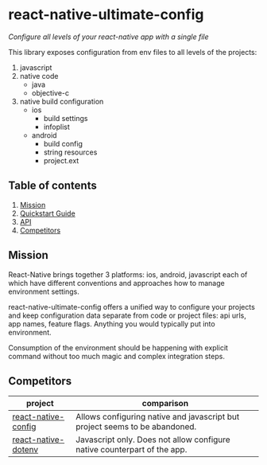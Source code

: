 # react-native-ultimate-config

_Configure all levels of your react-native app with a single file_

This library exposes configuration from env files to all levels of the projects:

1. javascript
1. native code 
    - java
    - objective-c
1. native build configuration
    - ios
        - build settings
        - infoplist
    - android
        - build config
        - string resources
        - project.ext


## Table of contents

1. [Mission](#mission)
1. [Quickstart Guide](./docs/quickstart.md)
1. [API](./docs/api.md)
1. [Competitors](#competitors)


## Mission

React-Native brings together 3 platforms: ios, android, javascript each of
which have different conventions and approaches how to manage environment
settings. 

react-native-ultimate-config offers a unified way to configure your projects
and keep configuration data separate from code or project files: api urls, 
app names, feature flags. Anything you would typically put into environment.

Consumption of the environment should be happening with explicit command 
without too much magic and complex integration steps.

## Competitors


| project | comparison |
|-|-|
|[react-native-config](https://github.com/luggit/react-native-config) | Allows configuring native and javascript but project seems to be abandoned.|
|[react-native-dotenv](https://github.com/zetachang/react-native-dotenv) | Javascript only. Does not allow configure native counterpart of the app.|
